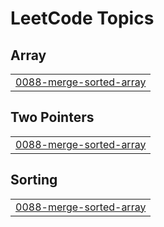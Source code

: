 

<!---LeetCode Topics Start-->
# LeetCode Topics
## Array
|  |
| ------- |
| [0088-merge-sorted-array](https://github.com/solomon-2105/Leetcode-problems/tree/master/0088-merge-sorted-array) |
## Two Pointers
|  |
| ------- |
| [0088-merge-sorted-array](https://github.com/solomon-2105/Leetcode-problems/tree/master/0088-merge-sorted-array) |
## Sorting
|  |
| ------- |
| [0088-merge-sorted-array](https://github.com/solomon-2105/Leetcode-problems/tree/master/0088-merge-sorted-array) |
<!---LeetCode Topics End-->